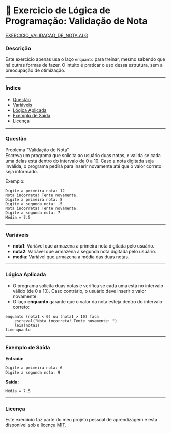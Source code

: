 
# 🚀 Exercicio de Lógica de Programação: Validação de Nota

<a href="/logica-de-programacao/VisualG_Portugol/Estrutura_Condicional/Exercicios/exercicio_validacao_de_nota/exercicio_validacao_de_nota.alg">EXERCICIO_VALIDAÇÃO_DE_NOTA.ALG</a>

### Descrição

Este exercício apenas usa o laço `enquanto` para treinar, mesmo sabendo que há outras formas de fazer. O intuito é praticar o uso dessa estrutura, sem a preocupação de otimização.

---

### Índice

- [Questão](#questão)
- [Variáveis](#variáveis)
- [Lógica Aplicada](#lógica-aplicada)
- [Exemplo de Saída](#exemplo-de-saída)
- [Licença](#licença)

---

### Questão

Problema "Validação de Nota"  
Escreva um programa que solicita ao usuário duas notas, e valida se cada uma delas está dentro do intervalo de 0 a 10. Caso a nota digitada seja inválida, o programa pedirá para inserir novamente até que o valor correto seja informado.

Exemplo:
```
Digite a primeira nota: 12
Nota incorreta! Tente novamente.
Digite a primeira nota: 8
Digite a segunda nota: -5
Nota incorreta! Tente novamente.
Digite a segunda nota: 7
Média = 7.5
```

---

### Variáveis

- **nota1**: Variável que armazena a primeira nota digitada pelo usuário.
- **nota2**: Variável que armazena a segunda nota digitada pelo usuário.
- **media**: Variável que armazena a média das duas notas.

---

### Lógica Aplicada

- O programa solicita duas notas e verifica se cada uma está no intervalo válido (de 0 a 10). Caso contrário, o usuário deve inserir o valor novamente.
- O laço **enquanto** garante que o valor da nota esteja dentro do intervalo correto:

```alg
enquanto (nota1 < 0) ou (nota1 > 10) faca
    escreval("Nota incorreta! Tente novamente: ")
    leia(nota1)
fimenquanto
```

---

### Exemplo de Saída

**Entrada:**
```
Digite a primeira nota: 6
Digite a segunda nota: 9
```

**Saída:**
```
Média = 7.5
```

---

### Licença

Este exercício faz parte do meu projeto pessoal de aprendizagem e está disponível sob a licença [MIT](LICENSE).
